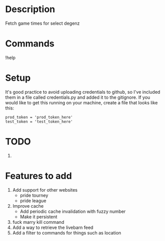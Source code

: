 # Description
Fetch game times for select degenz

# Commands
!help

# Setup
It's good practice to avoid uploading credentials to github, so I've included
them in a file called credentials.py and added it to the gitignore. If you
would like to get this running on your machine, create a file that looks like
this:

```
prod_token = 'prod_token_here'
test_token = 'test_token_here'
```

# TODO
1. 

# Features to add
1. Add support for other websites
	- pride tourney
	- pride league
2. Improve cache
	- Add periodic cache invalidation with fuzzy number
	- Make it persistent
4. fuck marry kill command
5. Add a way to retrieve the livebarn feed
6. Add a filter to commands for things such as location